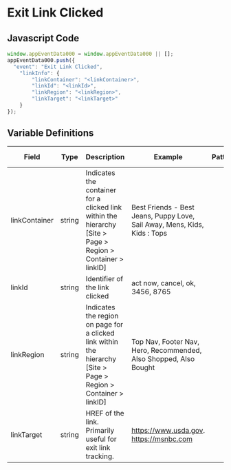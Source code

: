 # Exit Link Clicked

### 

## Javascript Code
```js
window.appEventData000 = window.appEventData000 || [];
appEventData000.push({
  "event": "Exit Link Clicked",
    "linkInfo": {
        "linkContainer": "<linkContainer>",
        "linkId": "<linkId>",
        "linkRegion": "<linkRegion>",
        "linkTarget": "<linkTarget>"
    }
});
```

## Variable Definitions

|Field|Type|Description|Example|Pattern|Min Length|Max Length|Minimum|Maximum|Multiple Of|
| --- | --- | --- | --- | --- | --- | --- | --- | --- | --- |
|linkContainer|string|Indicates the container for a clicked link within the hierarchy [Site > Page > Region > Container > linkID]|Best Friends - Best Jeans, Puppy Love, Sail Away, Mens, Kids, Kids : Tops|||||||
|linkId|string|Identifier of the link clicked|act now, cancel, ok, 3456, 8765|||||||
|linkRegion|string|Indicates the region on page for a clicked link within the hierarchy [Site > Page > Region > Container > linkID]|Top Nav, Footer Nav, Hero, Recommended, Also Shopped, Also Bought|||||||
|linkTarget|string|HREF of the link.  Primarily useful for exit link tracking. |https://www.usda.gov. https://msnbc.com|||||||
